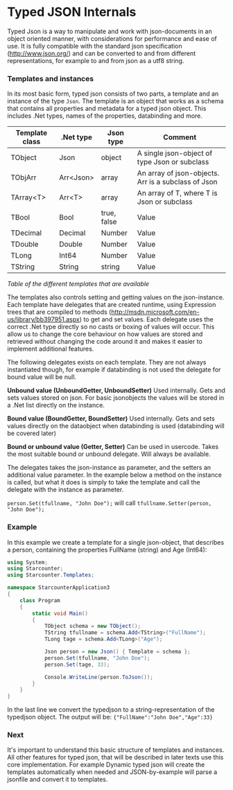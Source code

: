 # Typed JSON Internals

Typed Json is a way to manipulate and work with json-documents in an object oriented manner, with considerations for performance and ease of use. It is fully compatible with the standard json specification (http://www.json.org/) and can be converted to and from different representations, for example to and from json as a utf8 string.

### Templates and instances
In its most basic form, typed json consists of two parts, a template and an instance of the type `Json`. The template is an object that works as a schema that contains all properties and metadata for a typed json object. This includes .Net types, names of the properties, databinding and more.

<!-- <p><font color='red'>TODO: picture </font></p> -->

| Template class | .Net type | Json type | Comment
| -------------- | --------- | --------- | --------
| TObject        | Json | object | A single json-object of type Json or subclass
| TObjArr        | Arr&lt;Json&gt; | array | An array of json-objects. Arr is a subclass of Json
| TArray&lt;T&gt; | Arr&lt;T&gt; | array | An array of T, where T is Json or subclass
| TBool          | Bool      | true, false | Value
| TDecimal       | Decimal   | Number | Value
| TDouble        | Double    | Number | Value
| TLong          | Int64     | Number | Value
| TString        | String    | string | Value

*Table of the different templates that are available*

The templates also controls setting and getting values on the json-instance. Each template have delegates that are created runtime, using Expression trees that are compiled to methods (http://msdn.microsoft.com/en-us/library/bb397951.aspx) to get and set values. Each delegate uses the correct .Net type directly so no casts or boxing of values will occur. This allow us to change the core behaviour on how values are stored and retrieved without changing the code around it and makes it easier to implement additional features.

The following delegates exists on each template. They are not always instantiated though, for example if databinding is not used the delegate for bound value will be null.

**Unbound value (UnboundGetter, UnboundSetter)**
Used internally. Gets and sets values stored on json. For basic jsonobjects the values will be stored in a .Net list directly on the instance.

**Bound value (BoundGetter, BoundSetter)**
Used internally. Gets and sets values directly on the dataobject when databinding is used (databinding will be covered later)

**Bound or unbound value (Getter, Setter)**
Can be used in usercode. Takes the most suitable bound or unbound delegate. Will always be available.

The delegates takes the json-instance as parameter, and the setters an additional value parameter. In the example below a method on the instance is called, but what it does is simply to take the template and call the delegate with the instance as parameter.

`person.Set(tfullname, "John Doe");` will call `tfullname.Setter(person, "John Doe");`


<!-- <p><font color='red'>TODO: picture</font></p> -->

### Example
In this example we create a template for a single json-object, that describes a person, containing the properties FullName (string) and Age (Int64):

```cs
using System;
using Starcounter;
using Starcounter.Templates;

namespace StarcounterApplication3
{
    class Program
    {
        static void Main()
        {
            TObject schema = new TObject();
            TString tfullname = schema.Add<TString>("FullName");
            TLong tage = schema.Add<TLong>("Age");

            Json person = new Json() { Template = schema };
            person.Set(tfullname, "John Doe");
            person.Set(tage, 33);

            Console.WriteLine(person.ToJson());
        }
    }
}
```
In the last line we convert the typedjson to a string-representation of the typedjson object. The output will be:
`{"FullName":"John Doe","Age":33}`

### Next
It's important to understand this basic structure of templates and instances. All other features for typed json, that will be described in later texts use this core implementation. For example Dynamic typed json will create the templates automatically when needed and JSON-by-example will parse a jsonfile and convert it to templates.
